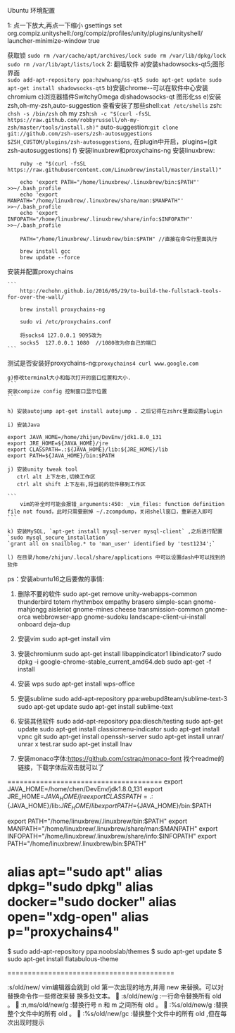 Ubuntu 环境配置


1: 点一下放大,再点一下缩小
gsettings set org.compiz.unityshell:/org/compiz/profiles/unity/plugins/unityshell/ launcher-minimize-window true

获取锁
	```
		sudo rm /var/cache/apt/archives/lock
		sudo rm /var/lib/dpkg/lock
		sudo rm /var/lib/apt/lists/lock
	```
2: 翻墙软件
    a)安装shadowsocks-qt5;图形界面	
	```
		sudo add-apt-repository ppa:hzwhuang/ss-qt5
		sudo apt-get update
		sudo apt-get install shadowsocks-qt5
	```
    b)安装chrome--可以在软件中心安装chromium
    c)浏览器插件SwitchyOmega
    d)shadowsocks-qt 图形化ss
    e)安装zsh,oh-my-zsh,auto-suggestion
	查看安装了那些shell:`cat /etc/shells`
	zsh: `chsh -s /bin/zsh`
	oh my zsh:`sh -c "$(curl -fsSL https://raw.github.com/robbyrussell/oh-my-zsh/master/tools/install.sh)"`
	auto-suggestion:`git clone git://github.com/zsh-users/zsh-autosuggestions $ZSH_CUSTOM/plugins/zsh-autosuggestions`, 在plugin中开启，plugins=(git zsh-autosuggestions)
    f) 安装linuxbrew和proxychains-ng
安装linuxbrew:
```
    ruby -e "$(curl -fsSL https://raw.githubusercontent.com/Linuxbrew/install/master/install)"

    echo 'export PATH="/home/linuxbrew/.linuxbrew/bin:$PATH"' >>~/.bash_profile
    echo 'export MANPATH="/home/linuxbrew/.linuxbrew/share/man:$MANPATH"' >>~/.bash_profile
    echo 'export INFOPATH="/home/linuxbrew/.linuxbrew/share/info:$INFOPATH"' >>~/.bash_profile

    PATH="/home/linuxbrew/.linuxbrew/bin:$PATH" //直接在命令行里面执行

    brew install gcc
    brew update --force
```
安装并配置proxychains 

	```
		http://echohn.github.io/2016/05/29/to-build-the-fullstack-tools-for-over-the-wall/
		
		brew install proxychains-ng

		sudo vi /etc/proxychains.conf

		将socks4 127.0.0.1 9095改为
		socks5  127.0.0.1 1080  //1080改为你自己的端口
	```
测试是否安装好proxychains-ng:`proxychains4 curl www.google.com`


    g)修改terminal大小和每次打开的窗口位置和大小.
	```
	安装compize config 控制窗口显示位置	
	```

    h) 安装autojump apt-get install autojump . 之后记得在zshrc里面设置plugin

    i) 安装Java
```
export JAVA_HOME=/home/zhijun/DevEnv/jdk1.8.0_131
export JRE_HOME=${JAVA_HOME}/jre
export CLASSPATH=.:${JAVA_HOME}/lib:${JRE_HOME}/lib
export PATH=${JAVA_HOME}/bin:$PATH
```

    j) 安装unity tweak tool
       ctrl alt 上下左右,切换工作区
       ctrl alt shift 上下左右,将当前的软件移到工作区 

	```
		vim的补全时可能会报错_arguments:450: _vim_files: function definition file not found，此时只需要删掉 ~/.zcompdump，关闭shell窗口，重新进入即可
	```

    k) 安装MySQL, `apt-get install mysql-server mysql-client` ,之后进行配置`sudo mysql_secure_installation`
	`grant all on snailblog.* to 'man_user' identified by 'test1234';`

    l) 在目录/home/zhijun/.local/share/applications 中可以设置dash中可以找到的软件




ps：安装abuntu16之后要做的事情:
1) 删除不要的软件
sudo apt-get remove unity-webapps-common thunderbird totem rhythmbox empathy brasero simple-scan gnome-mahjongg aisleriot gnome-mines cheese transmission-common gnome-orca webbrowser-app gnome-sudoku  landscape-client-ui-install onboard deja-dup
2) 安装vim
sudo apt-get install vim
3) 安装chromiunm
sudo apt-get install libappindicator1 libindicator7
sudo dpkg -i google-chrome-stable_current_amd64.deb
sudo apt-get -f install
4) 安装 wps
sudo apt-get install wps-office
5) 安装sublime
sudo add-apt-repository ppa:webupd8team/sublime-text-3
sudo apt-get update
sudo apt-get install sublime-text 

6) 安装其他软件
sudo add-apt-repository ppa:diesch/testing
sudo apt-get update
sudo apt-get install classicmenu-indicator
sudo apt-get install vpnc git
sudo apt-get install openssh-server
sudo apt-get install unrar/ unrar x test.rar
sudo apt-get install lnav

7) 安装monaco字体:https://github.com/cstrap/monaco-font
找个readme的链接，下载字体后双击就可以了




======================================
export JAVA_HOME=/home/chen/DevEnv/jdk1.8.0_131
export JRE_HOME=${JAVA_HOME}/jre
export CLASSPATH=.:${JAVA_HOME}/lib:${JRE_HOME}/lib
export PATH=${JAVA_HOME}/bin:$PATH

export PATH="/home/linuxbrew/.linuxbrew/bin:$PATH"
export MANPATH="/home/linuxbrew/.linuxbrew/share/man:$MANPATH"
export INFOPATH="/home/linuxbrew/.linuxbrew/share/info:$INFOPATH"
export PATH="/home/linuxbrew/.linuxbrew/bin:$PATH"


alias apt="sudo apt"
alias dpkg="sudo dpkg"
alias docker="sudo docker"
alias open="xdg-open"
alias p="proxychains4"
=================================================



$ sudo add-apt-repository ppa:noobslab/themes
$ sudo apt-get update
$ sudo apt-get install flatabulous-theme


=========================================


:s/old/new/
vim编辑器会跳到 old 第一次出现的地方,并用 new 来替换。可以对替换命令作一些修改来替
换多处文本。
 :s/old/new/g :一行命令替换所有 old 。
 :n,ms/old/new/g :替换行号 n 和 m 之间所有 old 。
 :%s/old/new/g :替换整个文件中的所有 old 。
 :%s/old/new/gc :替换整个文件中的所有 old ,但在每次出现时提示
